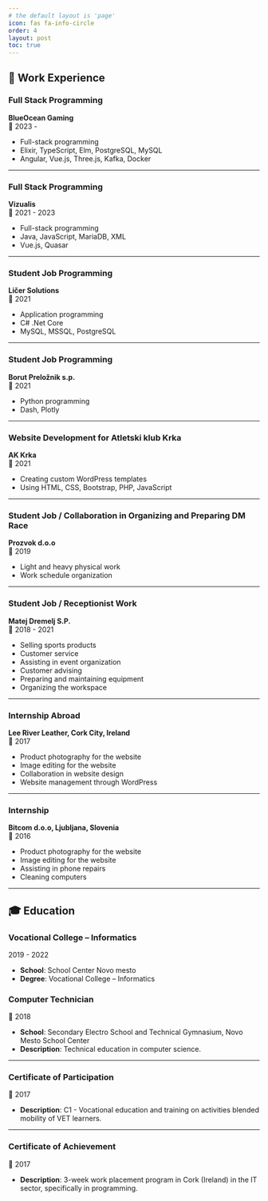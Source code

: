 ```yaml
---
# the default layout is 'page'
icon: fas fa-info-circle
order: 4
layout: post
toc: true
---
```


## 🔧 Work Experience

### Full Stack Programming  
**BlueOcean Gaming**  
📆 2023 -

- Full-stack programming  
- Elixir, TypeScript, Elm, PostgreSQL, MySQL
- Angular, Vue.js, Three.js, Kafka, Docker

---

### Full Stack Programming  
**Vizualis**  
📆 2021 - 2023

- Full-stack programming  
- Java, JavaScript, MariaDB, XML  
- Vue.js, Quasar

---

### Student Job Programming  
**Ličer Solutions**  
📆 2021

- Application programming  
- C# .Net Core  
- MySQL, MSSQL, PostgreSQL  

---

### Student Job Programming  
**Borut Preložnik s.p.**  
📆 2021

- Python programming  
- Dash, Plotly  

---

### Website Development for Atletski klub Krka
**AK Krka**  
📆 2021

- Creating custom WordPress templates  
- Using HTML, CSS, Bootstrap, PHP, JavaScript  

---

### Student Job / Collaboration in Organizing and Preparing DM Race  
**Prozvok d.o.o**  
📆 2019

- Light and heavy physical work  
- Work schedule organization  

---

### Student Job / Receptionist Work  
**Matej Dremelj S.P.**  
📆 2018 - 2021

- Selling sports products  
- Customer service  
- Assisting in event organization  
- Customer advising  
- Preparing and maintaining equipment  
- Organizing the workspace  

---

### Internship Abroad  
**Lee River Leather, Cork City, Ireland**  
📆 2017 

- Product photography for the website  
- Image editing for the website  
- Collaboration in website design  
- Website management through WordPress  

---

### Internship  
**Bitcom d.o.o, Ljubljana, Slovenia**  
📆 2016 

- Product photography for the website  
- Image editing for the website  
- Assisting in phone repairs  
- Cleaning computers

---

## 🎓 Education


### Vocational College – Informatics
2019 - 2022
- **School**: School Center Novo mesto
- **Degree**: Vocational College – Informatics

### Computer Technician
📆 2018
- **School**: Secondary Electro School and Technical Gymnasium, Novo Mesto School Center  
- **Description**: Technical education in computer science.

---

### Certificate of Participation
📆 2017
- **Description**: C1 - Vocational education and training on activities blended mobility of VET learners.

---

### Certificate of Achievement
📆 2017
- **Description**: 3-week work placement program in Cork (Ireland) in the IT sector, specifically in programming.
